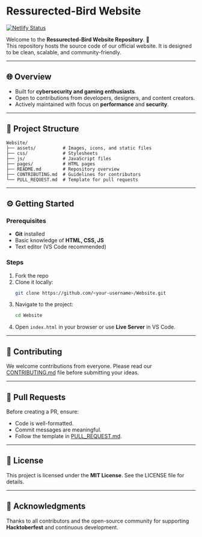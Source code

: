 # Ressurected-Bird Website

[![Netlify Status](https://api.netlify.com/api/v1/badges/f50d044f-7a47-4f7d-9ce9-ea591f29d02c/deploy-status)](https://app.netlify.com/projects/ressurectedbird/deploys)

Welcome to the **Ressurected-Bird Website Repository**. 🚀  
This repository hosts the source code of our official website. It is designed to be clean, scalable, and community-friendly.

---

## 🌐 Overview
- Built for **cybersecurity and gaming enthusiasts**.
- Open to contributions from developers, designers, and content creators.
- Actively maintained with focus on **performance** and **security**.

---

## 📂 Project Structure
```
Website/
├── assets/          # Images, icons, and static files
├── css/             # Stylesheets
├── js/              # JavaScript files
├── pages/           # HTML pages
├── README.md        # Repository overview
├── CONTRIBUTING.md  # Guidelines for contributors
└── PULL_REQUEST.md  # Template for pull requests
```

---

## ⚙️ Getting Started

### Prerequisites
- **Git** installed
- Basic knowledge of **HTML, CSS, JS**
- Text editor (VS Code recommended)

### Steps
1. Fork the repo
2. Clone it locally:
   ```bash
   git clone https://github.com/<your-username>/Website.git
   ```
3. Navigate to the project:
   ```bash
   cd Website
   ```
4. Open `index.html` in your browser or use **Live Server** in VS Code.

---

## 🤝 Contributing
We welcome contributions from everyone. Please read our [CONTRIBUTING.md](./CONTRIBUTING.md) file before submitting your ideas.

---

## 🔄 Pull Requests
Before creating a PR, ensure:
- Code is well-formatted.
- Commit messages are meaningful.
- Follow the template in [PULL_REQUEST.md](./PULL_REQUEST.md).

---

## 📜 License
This project is licensed under the **MIT License**. See the LICENSE file for details.

---

## 🌟 Acknowledgments
Thanks to all contributors and the open-source community for supporting **Hacktoberfest** and continuous development.
